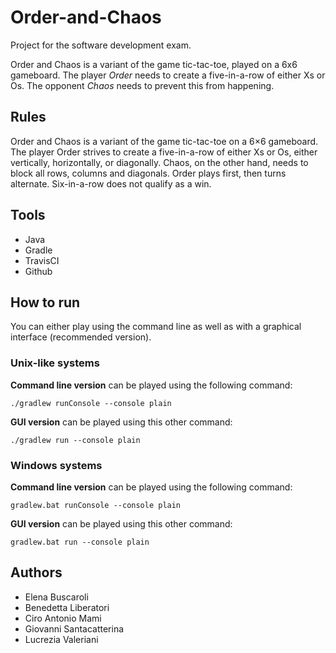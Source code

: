 # Order-and-Chaos

Project for the software development exam.

Order and Chaos is a variant of the game tic-tac-toe, played on a 6x6 gameboard. The player *Order* needs to create a five-in-a-row of either Xs or Os. The opponent *Chaos* needs to prevent this from happening.

## Rules

Order and Chaos is a variant of the game tic-tac-toe on a 6×6 gameboard.
The player Order strives to create a five-in-a-row of either Xs or Os, either vertically, horizontally, or diagonally.
Chaos, on the other hand, needs to block all rows, columns and diagonals.
Order plays first, then turns alternate.
Six-in-a-row does not qualify as a win.

## Tools

- Java
- Gradle
- TravisCI
- Github

## How to run

You can either play using the command line as well as with a graphical interface (recommended version).

### Unix-like systems

**Command line version** can be played using the following command:

`./gradlew runConsole --console plain`

**GUI version** can be played using this other command:

`./gradlew run --console plain`

### Windows systems

**Command line version** can be played using the following command:

`gradlew.bat runConsole --console plain`

**GUI version** can be played using this other command:

`gradlew.bat run --console plain`

## Authors

- Elena Buscaroli
- Benedetta Liberatori
- Ciro Antonio Mami
- Giovanni Santacatterina
- Lucrezia Valeriani

